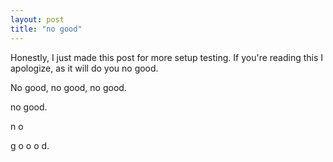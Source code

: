 ```yaml
---
layout: post
title: "no good"
---
```


Honestly, I just made this post for more setup testing.  If you're reading this I apologize, as it will do you no good.

No good, no good, no good.

no
good.

n
o

g
o
o
o
d.


